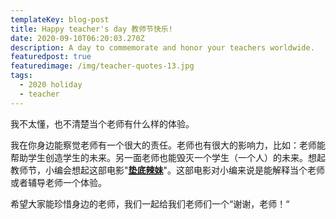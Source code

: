 ```yaml
---
templateKey: blog-post
title: Happy teacher's day 教师节快乐!
date: 2020-09-10T06:20:03.270Z
description: A day to commemorate and honor your teachers worldwide.
featuredpost: true
featuredimage: /img/teacher-quotes-13.jpg
tags:
  - 2020 holiday
  - teacher
---
```



我不太懂，也不清楚当个老师有什么样的体验。

我在你身边能察觉老师有一个很大的责任。老师也有很大的影响力，比如：老师能帮助学生创造学生的未来。另一面老师也能毁灭一个学生（一个人）的未来。想起教师节，小编会想起这部电影"**[垫底辣妹](https://movie.douban.com/subject/26259677/?tag=%E6%97%A5%E6%9C%AC&from=gaia_video)**"。这部电影对小编来说是能解释当个老师或者辅导老师一个体验。

希望大家能珍惜身边的老师，我们一起给我们老师们一个“谢谢，老师！“
